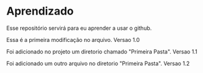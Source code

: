 ﻿# Aprendizado
Esse repositório servirá para eu aprender a usar o github.

Essa é a primeira modificação no arquivo. Versao 1.0

Foi adicionado no projeto um diretorio chamado "Primeira Pasta". Versao 1.1

Foi adicionado um outro arquivo no diretorio "Primeira Pasta". Versao 1.2 
